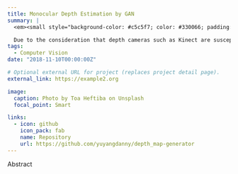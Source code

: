 ```yaml
---
title: Monocular Depth Estimation by GAN
summary: |
  <em><small style="background-color: #c5c5f7; color: #330066; padding: 5px;">Python/TensorFlow/Pix2Pix/Generative-Model/OpenCV</small></em><br>

  Due to the consideration that depth cameras such as Kinect are susceptible to outdoor lighting conditions, resulting in difficulty detecting depth information at longer distances and outdoors, we utilized Generative Adversarial Networks (GANs) to enable the network to learn a transformation method. This allows us to generate frames with depth information solely from a regular RGB camera. This approach reduces hardware costs, mitigates outdoor environmental impacts, and extends the detection range.
tags:
  - Computer Vision
date: "2018-11-10T00:00:00Z"

# Optional external URL for project (replaces project detail page).
external_link: https://example2.org

image:
  caption: Photo by Toa Heftiba on Unsplash
  focal_point: Smart

links:
  - icon: github
    icon_pack: fab
    name: Repository
    url: https://github.com/yuyangdanny/depth_map-generator
---
```

Abstract